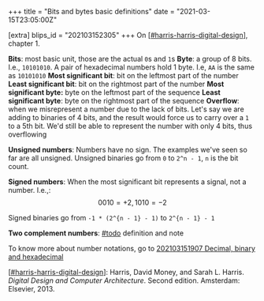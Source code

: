 +++
title = "Bits and bytes basic definitions"
date = "2021-03-15T23:05:00Z"

[extra]
blips_id = "202103152305"
+++
On [[#harris-harris-digital-design](/blips/tags/harris-harris-digital-design)], chapter 1.

**Bits**: most basic unit, those are the actual `0`s and `1`s
**Byte**: a group of 8 bits. I.e., `10101010`. A pair of hexadecimal numbers hold 1 byte. I.e, `AA` is the same as `10101010`
**Most significant bit**: bit on the leftmost part of the number
**Least significant bit**: bit on the rightmost part of the number
**Most significant byte:** byte on the leftmost part of the sequence
**Least significant byte**: byte on the rightmost part of the sequence
**Overflow**: when we misrepresent a number due to the lack of bits. Let's say we are adding to binaries of 4 bits, and the result would force us to carry over a `1` to a 5th bit. We'd still be able to represent the number with only 4 bits, thus overflowing

**Unsigned numbers**: Numbers have no sign. The examples we've seen so far are all unsigned. Unsigned binaries go from `0` to `2^n - 1`, `n` is the bit count.

**Signed numbers**: When the most significant bit represents a signal, not a number. I.e.,: 
$$0010 = +2, 1010 = -2$$

Signed binaries go from `-1 * (2^{n - 1} - 1)` to `2^{n - 1} - 1`

**Two complement numbers**: [#todo](/blips/tags/todo) definition and note

To know more about number notations, go to [202103151907 Decimal, binary and hexadecimal](/blips/202103151907-decimal--binary-and-hexadecimal)

[[#harris-harris-digital-design](/blips/tags/harris-harris-digital-design)]: Harris, David Money, and Sarah L. Harris. _Digital Design and Computer Architecture_. Second edition. Amsterdam: Elsevier, 2013. 
